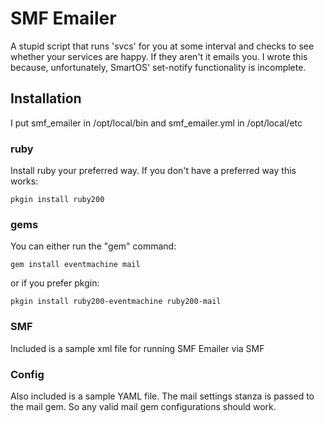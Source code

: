 # SMF Emailer

A stupid script that runs 'svcs' for you at some interval and checks to see whether your services are happy.  If they aren't it emails you.  I wrote this because, unfortunately, SmartOS' set-notify functionality is incomplete.

## Installation

I put smf_emailer in /opt/local/bin and smf_emailer.yml in /opt/local/etc

### ruby
Install ruby your preferred way.  If you don't have a preferred way this works:

```
pkgin install ruby200
```

### gems
You can either run the "gem" command:

```
gem install eventmachine mail
```

or if you prefer pkgin:

```
pkgin install ruby200-eventmachine ruby200-mail
```

### SMF
Included is a sample xml file for running SMF Emailer via SMF

### Config
Also included is a sample YAML file.  The mail settings stanza is passed to the mail gem.  So any valid mail gem configurations should work.
